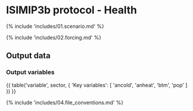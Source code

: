 ISIMIP3b protocol - Health
==========================

{% include 'includes/01.scenario.md' %}

{% include 'includes/02.forcing.md' %}

Output data
-----------

### Output variables

{{ table('variable', sector, {
    'Key variables': [
        'ancold',
        'anheat',
        'btm',
        'pop'
    ]
}) }}

{% include 'includes/04.file_conventions.md' %}
